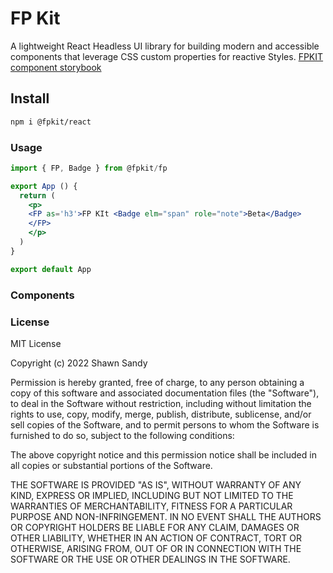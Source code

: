 # FP Kit

A lightweight React Headless UI library for building modern and accessible components that leverage CSS custom properties for reactive Styles. [FPKIT component storybook](https://fpkit.netlify.app/?path=/story/guides-introduction--page)

## Install

```bash
npm i @fpkit/react
```

### Usage

```jsx
import { FP, Badge } from @fpkit/fp

export App () {
  return (
    <p>
    <FP as='h3'>FP KIt <Badge elm="span" role="note">Beta</Badge>
    </FP>
    </p>
  )
}

export default App
```

### Components

### License

MIT License

Copyright (c) 2022 Shawn Sandy

Permission is hereby granted, free of charge, to any person obtaining a copy
of this software and associated documentation files (the "Software"), to deal
in the Software without restriction, including without limitation the rights
to use, copy, modify, merge, publish, distribute, sublicense, and/or sell
copies of the Software, and to permit persons to whom the Software is
furnished to do so, subject to the following conditions:

The above copyright notice and this permission notice shall be included in all
copies or substantial portions of the Software.

THE SOFTWARE IS PROVIDED "AS IS", WITHOUT WARRANTY OF ANY KIND, EXPRESS OR
IMPLIED, INCLUDING BUT NOT LIMITED TO THE WARRANTIES OF MERCHANTABILITY,
FITNESS FOR A PARTICULAR PURPOSE AND NON-INFRINGEMENT. IN NO EVENT SHALL THE
AUTHORS OR COPYRIGHT HOLDERS BE LIABLE FOR ANY CLAIM, DAMAGES OR OTHER
LIABILITY, WHETHER IN AN ACTION OF CONTRACT, TORT OR OTHERWISE, ARISING FROM,
OUT OF OR IN CONNECTION WITH THE SOFTWARE OR THE USE OR OTHER DEALINGS IN THE
SOFTWARE.
